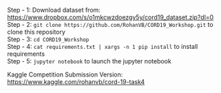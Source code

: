 Step - 1: Download dataset from: https://www.dropbox.com/s/o1mkcwzdoezgy5y/cord19_dataset.zip?dl=0 <br> Step - 2: `git clone https://github.com/RohanVB/CORD19_Workshop.git` to clone this repository <br> Step - 3: `cd CORD19_Workshop` <br> Step - 4: `cat requirements.txt | xargs -n 1 pip install` to install requirements <br> Step - 5: `jupyter notebook` to launch the jupyter notebook

Kaggle Competition Submission Version: https://www.kaggle.com/rohanvb/cord-19-task4
